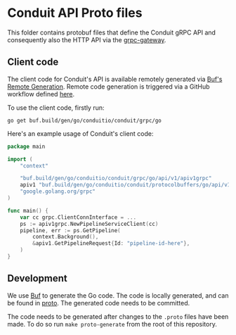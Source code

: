 # Conduit API Proto files

This folder contains protobuf files that define the Conduit gRPC API and
consequently also the HTTP API via
the [grpc-gateway](https://github.com/grpc-ecosystem/grpc-gateway).

## Client code

The client code for Conduit's API is available remotely generated via
[Buf's Remote Generation](https://docs.buf.build/bsr/remote-generation/overview). Remote code generation is triggered
via a GitHub workflow defined [here](/.github/workflows/buf.yml).

To use the client code, firstly run:

```shell
go get buf.build/gen/go/conduitio/conduit/grpc/go
```

Here's an example usage of Conduit's client code:

```go
package main

import (
	"context"

	"buf.build/gen/go/conduitio/conduit/grpc/go/api/v1/apiv1grpc"
	apiv1 "buf.build/gen/go/conduitio/conduit/protocolbuffers/go/api/v1"
	"google.golang.org/grpc"
)

func main() {
	var cc grpc.ClientConnInterface = ...
	ps := apiv1grpc.NewPipelineServiceClient(cc)
	pipeline, err := ps.GetPipeline(
		context.Background(),
		&apiv1.GetPipelineRequest{Id: "pipeline-id-here"},
	)
}
```

## Development

We use [Buf](https://buf.build/) to generate the Go code. The code is locally generated,
and can be found in [proto](/proto). The generated code needs to be committed.

The code needs to be generated after changes to the `.proto` files have been made. To do
so run `make proto-generate` from the root of this repository.
